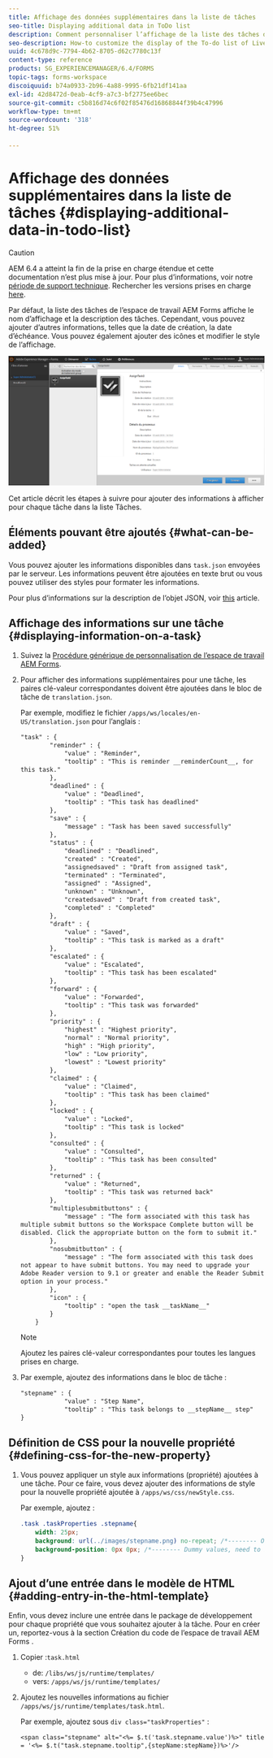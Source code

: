 ```yaml
---
title: Affichage des données supplémentaires dans la liste de tâches
seo-title: Displaying additional data in ToDo list
description: Comment personnaliser l’affichage de la liste des tâches de l’espace de travail AEM Forms LiveCycle pour afficher plus d’informations que la liste par défaut.
seo-description: How-to customize the display of the To-do list of LiveCycle AEM Forms workspace to show more information besides the default.
uuid: 4c678d9c-7794-4b62-8705-d62c7780c13f
content-type: reference
products: SG_EXPERIENCEMANAGER/6.4/FORMS
topic-tags: forms-workspace
discoiquuid: b74a0933-2b96-4a88-9995-6fb21df141aa
exl-id: 42d8472d-0eab-4cf9-a7c3-bf2775ee6bec
source-git-commit: c5b816d74c6f02f85476d16868844f39b4c47996
workflow-type: tm+mt
source-wordcount: '318'
ht-degree: 51%

---
```


# Affichage des données supplémentaires dans la liste de tâches {#displaying-additional-data-in-todo-list}

>[!CAUTION]
>
>AEM 6.4 a atteint la fin de la prise en charge étendue et cette documentation n’est plus mise à jour. Pour plus d’informations, voir notre [période de support technique](https://helpx.adobe.com/fr/support/programs/eol-matrix.html). Rechercher les versions prises en charge [here](https://experienceleague.adobe.com/docs/?lang=fr).

Par défaut, la liste des tâches de l’espace de travail AEM Forms affiche le nom d’affichage et la description des tâches. Cependant, vous pouvez ajouter d’autres informations, telles que la date de création, la date d’échéance. Vous pouvez également ajouter des icônes et modifier le style de l’affichage.

![Aperçu de l’onglet Tâches de Workspace HTML affichant la configuration par défaut](assets/html-todo-list.png)

Cet article décrit les étapes à suivre pour ajouter des informations à afficher pour chaque tâche dans la liste Tâches.

## Éléments pouvant être ajoutés {#what-can-be-added}

Vous pouvez ajouter les informations disponibles dans `task.json` envoyées par le serveur. Les informations peuvent être ajoutées en texte brut ou vous pouvez utiliser des styles pour formater les informations.

Pour plus d’informations sur la description de l’objet JSON, voir [this](/help/forms/using/html-workspace-json-object-description.md) article.

## Affichage des informations sur une tâche {#displaying-information-on-a-task}

1. Suivez la [Procédure générique de personnalisation de l’espace de travail AEM Forms](/help/forms/using/generic-steps-html-workspace-customization.md).
1. Pour afficher des informations supplémentaires pour une tâche, les paires clé-valeur correspondantes doivent être ajoutées dans le bloc de tâche de `translation.json`.

   Par exemple, modifiez le fichier `/apps/ws/locales/en-US/translation.json` pour l’anglais :

   ```
   "task" : {
           "reminder" : {
               "value" : "Reminder",
               "tooltip" : "This is reminder __reminderCount__, for this task."
           },
           "deadlined" : {
               "value" : "Deadlined",
               "tooltip" : "This task has deadlined"
           },
           "save" : {
               "message" : "Task has been saved successfully"
           },
           "status" : {
               "deadlined" : "Deadlined",
               "created" : "Created",
               "assignedsaved" : "Draft from assigned task",
               "terminated" : "Terminated",
               "assigned" : "Assigned",
               "unknown" : "Unknown",
               "createdsaved" : "Draft from created task",
               "completed" : "Completed"
           },
           "draft" : {
               "value" : "Saved",
               "tooltip" : "This task is marked as a draft"
           },
           "escalated" : {
               "value" : "Escalated",
               "tooltip" : "This task has been escalated"
           },
           "forward" : {
               "value" : "Forwarded",
               "tooltip" : "This task was forwarded"
           },
           "priority" : {
               "highest" : "Highest priority",
               "normal" : "Normal priority",
               "high" : "High priority",
               "low" : "Low priority",
               "lowest" : "Lowest priority"
           },
           "claimed" : {
               "value" : "Claimed",
               "tooltip" : "This task has been claimed"
           },
           "locked" : {
               "value" : "Locked",
               "tooltip" : "This task is locked"
           },
           "consulted" : {
               "value" : "Consulted",
               "tooltip" : "This task has been consulted"
           },
           "returned" : {
               "value" : "Returned",
               "tooltip" : "This task was returned back"
           },
           "multiplesubmitbuttons" : {
               "message" : "The form associated with this task has multiple submit buttons so the Workspace Complete button will be disabled. Click the appropriate button on the form to submit it."
           },
           "nosubmitbutton" : {
               "message" : "The form associated with this task does not appear to have submit buttons. You may need to upgrade your Adobe Reader version to 9.1 or greater and enable the Reader Submit option in your process."
           },
           "icon" : {
               "tooltip" : "open the task __taskName__"
           }
       }
   ```

   >[!NOTE]
   >
   >Ajoutez les paires clé-valeur correspondantes pour toutes les langues prises en charge.

1. Par exemple, ajoutez des informations dans le bloc de tâche :

   ```
   "stepname" : {
               "value" : "Step Name",
               "tooltip" : "This task belongs to __stepName__ step"
   }
   ```

## Définition de CSS pour la nouvelle propriété {#defining-css-for-the-new-property}

1. Vous pouvez appliquer un style aux informations (propriété) ajoutées à une tâche. Pour ce faire, vous devez ajouter des informations de style pour la nouvelle propriété ajoutée à `/apps/ws/css/newStyle.css`.

   Par exemple, ajoutez :

   ```css
   .task .taskProperties .stepname{
       width: 25px;
       background: url(../images/stepname.png) no-repeat; /*-------- Or just reuse background image / image-sprite defined .task .taskProperties span of style.css---------------------*/
       background-position: 0px 0px; /*-------- Dummy values, need to be configured as per user background image / image-sprite ---------------------*/
   }
   ```

## Ajout d’une entrée dans le modèle de HTML {#adding-entry-in-the-html-template}

Enfin, vous devez inclure une entrée dans le package de développement pour chaque propriété que vous souhaitez ajouter à la tâche. Pour en créer un, reportez-vous à la section Création du code de l’espace de travail AEM Forms .

1. Copier :`task.html`

   * de: `/libs/ws/js/runtime/templates/`
   * vers: `/apps/ws/js/runtime/templates/`

1. Ajoutez les nouvelles informations au fichier `/apps/ws/js/runtime/templates/task.html`.

   Par exemple, ajoutez sous `div class="taskProperties"` :

   ```
   <span class="stepname" alt="<%= $.t('task.stepname.value')%>" title = '<%= $.t("task.stepname.tooltip",{stepName:stepName})%>'/>
   ```
